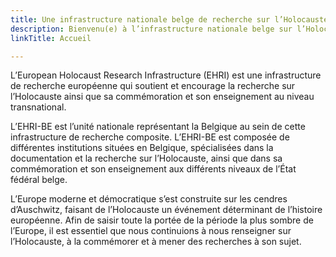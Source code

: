 ```yaml
---
title: Une infrastructure nationale belge de recherche sur l’Holocauste
description: Bienvenu(e) à l’infrastructure nationale belge sur l’Holocauste
linkTitle: Accueil

---
```


L’European Holocaust Research Infrastructure (EHRI) est une infrastructure de recherche européenne qui soutient et encourage la recherche sur l’Holocauste ainsi que sa commémoration et son enseignement au niveau transnational.

L’EHRI-BE est l’unité nationale représentant la Belgique au sein de cette infrastructure de recherche composite. L’EHRI-BE est composée de différentes institutions situées en Belgique, spécialisées dans la documentation et la recherche sur l’Holocauste, ainsi que dans sa commémoration et son enseignement aux différents niveaux de l’État fédéral belge.

L’Europe moderne et démocratique s’est construite sur les cendres d’Auschwitz, faisant de l’Holocauste un événement déterminant de l’histoire européenne. Afin de saisir toute la portée de la période la plus sombre de l’Europe, il est essentiel que nous continuions à nous renseigner sur l’Holocauste, à la commémorer et à mener des recherches à son sujet.